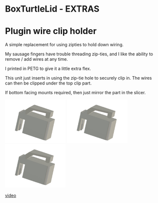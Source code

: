 # BoxTurtleLid - EXTRAS

# Plugin wire clip holder

A simple replacement for using zipties to hold down wiring.

My sausage fingers have trouble threading zip-ties, and I like the ability to remove / add wires at any time.

I printed in PETG to give it a little extra flex.

This unit just inserts in using the zip-tie hole to securely clip in. The wires can then be clipped under the top clip part.

If bottom facing mounts required, then just mirror the part in the slicer.

<img src="images/image1.jpg" alt="images/image1.jpg" width="200">

<img src="images/image1.jpg" alt="images/image2.jpg" width="200">

<img src="images/image1.jpg" alt="images/image3.jpg" width="200">

[video](https://www.youtube.com/watch?v=fOTQHvDfOQY)